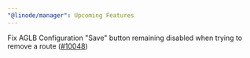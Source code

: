 ```yaml
---
"@linode/manager": Upcoming Features
---
```


Fix AGLB Configuration "Save" button remaining disabled when trying to remove a route ([#10048](https://github.com/linode/manager/pull/10048))
